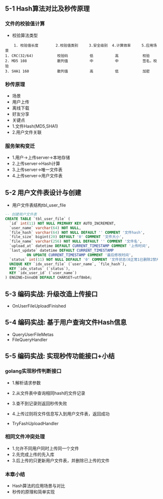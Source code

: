 ## 5-1 Hash算法对比及秒传原理
### 文件的校验值计算
- 校验算法类型
```
    1. 校验值长度        2.校验值类别     3.安全级别  4.计算效率     5.应用场景
1. CRC(32/64)           校验码          低          高           校验
2. MD5 108              散列值          中          中           签名，校验
3. SHA1 160             散列值          高          低           加密
```
### 秒传原理
- 场景
- 用户上传
- 离线下载
- 好友分享
- 关键点
- 1.文件Hash(MD5,SHA1)
- 2.用户文件关联
### 服务架构变迁
- 1.用户->上传server->本地存储
- 2.上传server->Hash计算
- 3.上传server->唯一文件表
- 4.上传server->用户文件表
## 5-2 用户文件表设计与创建
- 用户文件表结构tbl_user_file
```sql
-- 创建用户文件表
CREATE TABLE `tbl_user_file` (
  `id` int(11) NOT NULL PRIMARY KEY AUTO_INCREMENT,
  `user_name` varchar(64) NOT NULL,
  `file_hash` varchar(64) NOT NULL DEFAULT '' COMMENT '文件hash',
  `file_size` bigint(20) DEFAULT '0' COMMENT '文件大小',
  `file_name` varchar(256) NOT NULL DEFAULT '' COMMENT '文件名',
  `upload_at` datetime DEFAULT CURRENT_TIMESTAMP COMMENT '上传时间',
  `last_update` datetime DEFAULT CURRENT_TIMESTAMP 
          ON UPDATE CURRENT_TIMESTAMP COMMENT '最后修改时间',
  `status` int(11) NOT NULL DEFAULT '0' COMMENT '文件状态(0正常1已删除2禁用)',
  UNIQUE KEY `idx_user_file` (`user_name`, `file_hash`),
  KEY `idx_status` (`status`),
  KEY `idx_user_id` (`user_name`)
) ENGINE=InnoDB DEFAULT CHARSET=utf8mb4;

```

## 5-3 编码实战: 升级改造上传接口
- OnUserFileUploadFinished

## 5-4 编码实战: 基于用户查询文件Hash信息

- QueryUserFileMetas
- FileQueryHandler
## 5-5 编码实战: 实现秒传功能接口+小结
### golang实现秒传判断接口
- 1.解析请求参数
- 2.从文件表中查询相同hash的文件记录
- 3.查不到记录则返回秒传失败
- 4.上传过则将文件信息写入到用户文件表，返回成功

- TryFashUploadHandler

### 相同文件冲突处理
- 1.允许不同用户同时上传同一个文件
- 2.先完成上传的先入库
- 3.后上传的只更新用户文件表，并删除已上传的文件

### 本章小结
- Hash算法的应用场景与对比
- 秒传的原理和简单实现